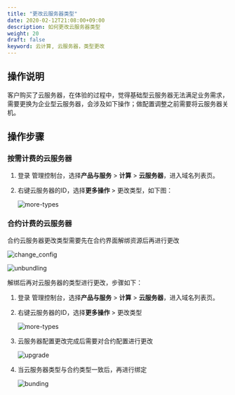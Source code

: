 ```yaml
---
title: "更改云服务器类型"
date: 2020-02-12T21:08:00+09:00
description: 如何更改云服务器类型
weight: 20
draft: false
keyword: 云计算, 云服务器，类型更改
---
```


## 操作说明

客户购买了云服务器，在体验的过程中，觉得基础型云服务器无法满足业务需求，需要更换为企业型云服务器，会涉及如下操作；做配置调整之前需要将云服务器关机。

## 操作步骤

### 按需计费的云服务器

1. 登录 管理控制台，选择**产品与服务** > **计算** > **云服务器**，进入域名列表页。

2. 右键云服务器的ID，选择**更多操作** > 更改类型，如下图：

   ![more-types](/compute/vm/_images/more-types.jpg)

### 合约计费的云服务器

合约云服务器更改类型需要先在合约界面解绑资源后再进行更改

![change_config](/compute/vm/_images/change_config.png)

![unbundling](/compute/vm/_images/unbundling.png)

解绑后再对云服务器的类型进行更改，步骤如下：

1. 登录 管理控制台，选择**产品与服务** > **计算** > **云服务器**，进入域名列表页。

2. 右键云服务器的ID，选择**更多操作** > 更改类型

   ![more-types](/compute/vm/_images/more-types.jpg)

3. 云服务器配置更改完成后需要对合约配置进行更改

   ![upgrade](/compute/vm/_images/upgrade.png)

4. 当云服务器类型与合约类型一致后，再进行绑定

   ![bunding](/compute/vm/_images/bunding.png)